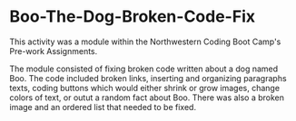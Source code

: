 # Boo-The-Dog-Broken-Code-Fix

This activity was a module within the Northwestern Coding Boot Camp's Pre-work Assignments.  

The module consisted of fixing broken code written about a dog named Boo.  The code included broken links, inserting and organizing paragraphs texts, coding buttons which would either shrink or grow images, change colors of text, or outut a random fact about Boo. There was also a broken image and an ordered list that needed to be fixed. 
